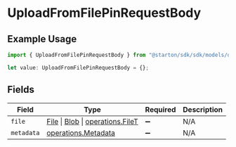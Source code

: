 # UploadFromFilePinRequestBody

## Example Usage

```typescript
import { UploadFromFilePinRequestBody } from "@starton/sdk/sdk/models/operations";

let value: UploadFromFilePinRequestBody = {};
```

## Fields

| Field                                                                                                                                                                                       | Type                                                                                                                                                                                        | Required                                                                                                                                                                                    | Description                                                                                                                                                                                 |
| ------------------------------------------------------------------------------------------------------------------------------------------------------------------------------------------- | ------------------------------------------------------------------------------------------------------------------------------------------------------------------------------------------- | ------------------------------------------------------------------------------------------------------------------------------------------------------------------------------------------- | ------------------------------------------------------------------------------------------------------------------------------------------------------------------------------------------- |
| `file`                                                                                                                                                                                      | [File](https://developer.mozilla.org/en-US/docs/Web/API/File) \| [Blob](https://developer.mozilla.org/en-US/docs/Web/API/Blob) \| [operations.FileT](../../../sdk/models/operations/filet.md) | :heavy_minus_sign:                                                                                                                                                                          | N/A                                                                                                                                                                                         |
| `metadata`                                                                                                                                                                                  | [operations.Metadata](../../../sdk/models/operations/metadata.md)                                                                                                                           | :heavy_minus_sign:                                                                                                                                                                          | N/A                                                                                                                                                                                         |